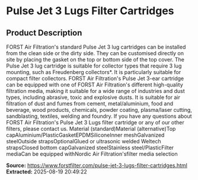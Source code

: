 # Pulse Jet 3 Lugs Filter Cartridges

## Product Description

FORST Air Filtration's standard Pulse Jet 3 lug cartridges can be installed from the clean side or the dirty side. They can be customised directly on site by placing the gasket on the top or bottom side of the top cover. The Pulse Jet 3 lug cartridge is suitable for collector types that require 3 lug mounting, such as Freudenberg collectors*. It is particularly suitable for compact filter collectors. FORST Air Filtration's Pulse Jet 3-ear cartridge can be equipped with one of FORST Air Filtration's different high-quality filtration media, making it suitable for a wide range of industries and dust types, including abrasive, toxic and explosive dusts. It is suitable for air filtration of dust and fumes from cement, metal/aluminium, food and beverage, wood products, chemicals, powder coating, plasma/laser cutting, sandblasting, textiles, welding and foundry. If you have any questions about FORST Air Filtration's Pulse Jet 3 Lugs filter cartridge or any of our other filters, please contact us. Material (standard)Material (alternative)Top capAluminium/PlasticGasketEPDMSiliconeInner meshGalvanized steelOutside strapsOptionalGlued or ultrasonic welded Weltech strapsClosed bottom capGalvanized steelStainless steel/PlasticFilter mediaCan be equipped withNordic Air Filtration'sfilter media selection

**Source:** https://www.forstfilter.com/pulse-jet-3-lugs-filter-cartridges.html
**Extracted:** 2025-08-19 20:49:22
